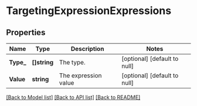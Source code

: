 # TargetingExpressionExpressions

## Properties
Name | Type | Description | Notes
------------ | ------------- | ------------- | -------------
**Type_** | **[]string** | The type. | [optional] [default to null]
**Value** | **string** | The expression value | [optional] [default to null]

[[Back to Model list]](../README.md#documentation-for-models) [[Back to API list]](../README.md#documentation-for-api-endpoints) [[Back to README]](../README.md)

